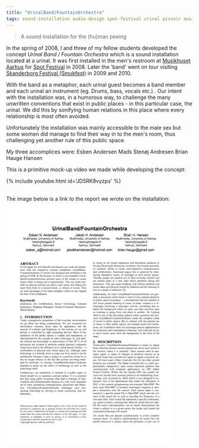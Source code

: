 ```yaml
---
title: "UrinalBand/FountainOrchestra"
tags: sound-installation audio-design spot-festival urinal pissoir musikhuset aarhus
---
```


> A sound installation for the (hu)man peeing

In the spring of 2008, I and three of my fellow students developed the concept *Urinal Band / Fountain Orchestra* which is a sound installation located at a urinal.
It was first installed in the men's restroom at [Musikhuset Aarhus](https://www.musikhuset.dk/) for [Spot Festival](https://spotfestival.dk/) in 2008. Later the 'band' went on tour visiting [Skanderborg Festival (Smukfest)](https://www.smukfest.dk/) in 2009 and 2010.<!--more-->

With the band as a metaphor, each urinal guest becomes a band member and each urinal an instrument (eg. Drums, bass, vocals etc.) . Our intent with the installation was, in a humorous way, to challenge the many unwritten conventions that exist in public places - in this particular case, the urinal. We did this by sonifying human relations in this place where every relationship is most often avoided.

Unfortunately the installation was mainly accessible to the male sex but some women did manage to find their way in to the men's room, thus challenging yet another rule of this public space.

My three accomplices were:
Esben Andersen
Mads Stenøj Andresen
Brian Hauge Hansen

This is a primitive mock-up video we made while developing the concept:

{% include youtube.html id='JD5RK8vyzps' %}

<br/>
The image below is a link to the report we wrote on the installation:

[![Link to download project paper](/assets/images/UrinalBand-FountainOrchestra_paper_thumb.png "Download project paper")](/assets/downloads/UrinalBand-FountainOrchestra_paper.pdf)
